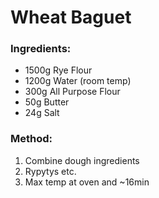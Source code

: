 # Wheat Baguet

### Ingredients:
- 1500g Rye Flour
- 1200g Water (room temp)
- 300g All Purpose Flour
- 50g Butter
- 24g Salt

### Method:
1. Combine dough ingredients
2. Rypytys etc.
3. Max temp at oven and ~16min
